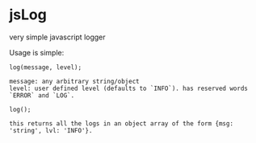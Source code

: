 jsLog
=====

very simple javascript logger

Usage is simple:

    log(message, level);
    
    message: any arbitrary string/object
    level: user defined level (defaults to `INFO`). has reserved words `ERROR` and `LOG`.
  
    log();
    
    this returns all the logs in an object array of the form {msg: 'string', lvl: 'INFO'}.
